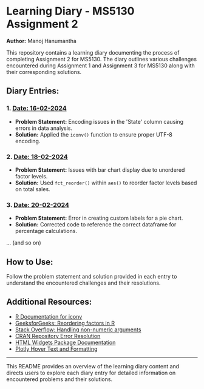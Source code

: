 # Learning Diary - MS5130 Assignment 2

**Author:** Manoj Hanumantha

This repository contains a learning diary documenting the process of completing Assignment 2 for MS5130. The diary outlines various challenges encountered during Assignment 1 and Assignment 3 for MS5130 along with their corresponding solutions.

## Diary Entries:

### 1. [Date: 16-02-2024](diary_entries/16-02-2024.md)
- **Problem Statement:** Encoding issues in the 'State' column causing errors in data analysis.
- **Solution:** Applied the `iconv()` function to ensure proper UTF-8 encoding.

### 2. [Date: 18-02-2024](diary_entries/18-02-2024.md)
- **Problem Statement:** Issues with bar chart display due to unordered factor levels.
- **Solution:** Used `fct_reorder()` within `aes()` to reorder factor levels based on total sales.

### 3. [Date: 20-02-2024](diary_entries/20-02-2024.md)
- **Problem Statement:** Error in creating custom labels for a pie chart.
- **Solution:** Corrected code to reference the correct dataframe for percentage calculations.

... (and so on)

## How to Use:

Follow the problem statement and solution provided in each entry to understand the encountered challenges and their resolutions.

## Additional Resources:

- [R Documentation for iconv](https://www.rdocumentation.org/packages/base/versions/3.6.2/topics/iconv)
- [GeeksforGeeks: Reordering factors in R](https://www.geeksforgeeks.org/how-to-order-boxes-in-boxplot-with-fct_reorder-in-r/)
- [Stack Overflow: Handling non-numeric arguments](https://stackoverflow.com/questions/54845084/non-numeric-argument-to-mathematical-function-error-while-rounding-off-particula)
- [CRAN Repository Error Resolution](https://stackoverflow.com/questions/55244209/error-in-contrib-urlrepos-source-in-r-trying-to-use-cran-without-setting-a)
- [HTML Widgets Package Documentation](https://cran.r-project.org/web/packages/htmlwidgets/vignettes/develop_intro.html)
- [Plotly Hover Text and Formatting](https://plotly.com/r/hover-text-and-formatting/)

---

This README provides an overview of the learning diary content and directs users to explore each diary entry for detailed information on encountered problems and their solutions.

